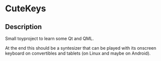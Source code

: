 # CuteKeys

## Description

Small toyproject to learn some Qt and QML.

At the end this should be a syntesizer that can be played with its onscreen keyboard on convertibles and tablets (on Linux and maybe on Android).
